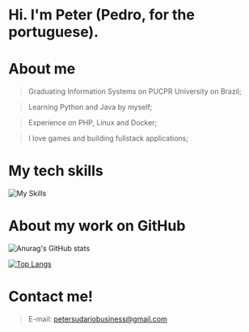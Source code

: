 # Hi. I'm Peter (Pedro, for the portuguese).

# About me

> Graduating Information Systems on PUCPR University on Brazil;

> Learning Python and Java by myself;

> Experience on PHP, Linux and Docker;

> I love games and building fullstack applications;

# My tech skills


![My Skills](https://skills.thijs.gg/icons?i=html,css,docker,git,php,mysql,postgres,tailwind)

# About my work on GitHub
![Anurag's GitHub stats](https://github-readme-stats.vercel.app/api?username=petersudario&show_icons=true&theme=transparent&locale=pt-BR )

[![Top Langs](https://github-readme-stats.vercel.app/api/top-langs/?username=petersudario&locale=pt-BR&langs_count=9&theme=transparent)](https://github.com/anuraghazra/github-readme-stats)

# Contact me!
>E-mail: petersudariobusiness@gmail.com

